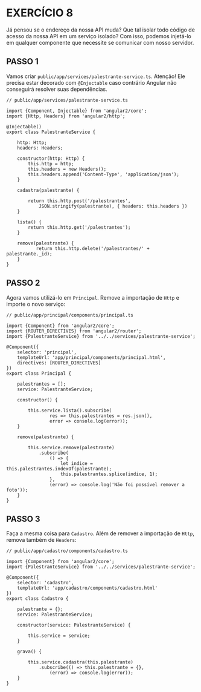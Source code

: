 # EXERCÍCIO 8

Já pensou se o endereço da nossa API muda? Que tal isolar todo código de acesso da nossa API em um serviço isolado? Com isso, podemos injetá-lo em qualquer componente que necessite se comunicar com nosso servidor.


## PASSO 1

Vamos criar `public/app/services/palestrante-service.ts`. Atenção! Ele precisa estar decorado com `@Injectable` caso contrário Angular não conseguirá resolver suas dependências.

```
// public/app/services/palestrante-service.ts

import {Component, Injectable} from 'angular2/core';
import {Http, Headers} from 'angular2/http';
 
@Injectable()
export class PalestranteService {
    
    http: Http;
    headers: Headers;
    
    constructor(http: Http) {
        this.http = http;
        this.headers = new Headers();
        this.headers.append('Content-Type', 'application/json');
    }
        
    cadastra(palestrante) {
       
        return this.http.post('/palestrantes', 
            JSON.stringify(palestrante), { headers: this.headers })
    }
    
    lista() {
        return this.http.get('/palestrantes');  
    }   
    
    remove(palestrante) {
           return this.http.delete('/palestrantes/' + palestrante._id);
    } 
}
```

## PASSO 2

Agora vamos utilizá-lo em `Principal`. Remove a importação de `Http` e importe o novo serviço:

```
// public/app/principal/components/principal.ts

import {Component} from 'angular2/core';
import {ROUTER_DIRECTIVES} from 'angular2/router';
import {PalestranteService} from '../../services/palestrante-service';

@Component({
    selector: 'principal',
    templateUrl: 'app/principal/components/principal.html',
    directives: [ROUTER_DIRECTIVES]
})
export class Principal {
    
    palestrantes = [];
    service: PalestranteService;
    
    constructor() {
     
        this.service.lista().subscribe(
                res => this.palestrantes = res.json(),
                error => console.log(error));        
    }

    remove(palestrante) {

        this.service.remove(palestrante)
            .subscribe(
                () => {
                    let indice = this.palestrantes.indexOf(palestrante);
                    this.palestrantes.splice(indice, 1);
                },
                (error) => console.log('Não foi possível remover a foto'));
    }
}
```


## PASSO 3 

Faça a mesma coisa para `Cadastro`. Além de remover a importação de `Http`, remova também de `Headers`:

```
// public/app/cadastro/components/cadastro.ts

import {Component} from 'angular2/core';
import {PalestranteService} from '../../services/palestrante-service';

@Component({
    selector: 'cadastro',
    templateUrl: 'app/cadastro/components/cadastro.html'
})
export class Cadastro {

    palestrante = {};
    service: PalestranteService;
    
    constructor(service: PalestranteService) {
       
        this.service = service;    
    }
    
    grava() {
        
        this.service.cadastra(this.palestrante)
            .subscribe(() => this.palestrante = {},
                (error) => console.log(error));   
    }
}
```